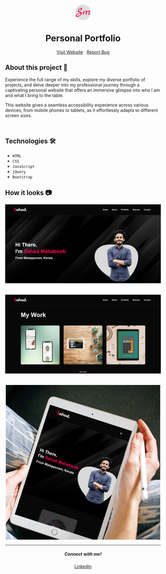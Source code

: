 <div align = "center">
    <img src="./Images/favicon.png" alt="Logo" width="50px">
</div>

<h1 align = "center"><b>Personal Portfolio</b></h1>

<p align="center">
    <a href="https://sahadcmd.github.io/Portfolio/" target="_blank">Visit Website</a>
    ·
    <a href="https://github.com/sahadcmd/Portfolio/issues" target="_blank">Report Bug</a>
</p>

## About this project 🚀

Experience the full range of my skills, explore my diverse portfolio of projects, and delve deeper into my professional journey through a captivating personal website that offers an immersive glimpse into who I am and what I bring to the table.

This website gives a seamless accessibility experience across various devices, from mobile phones to tablets, as it effortlessly adapts to different screen sizes.

<br>

## Technologies 🛠️

* `HTML`
* `CSS`
* `JavaScript`
* `jQuery`
* `Bootstrap`

## How it looks 📷

<div align="center">
    <img src="./Images/Screenshot/Screenshot1.png">
</div>

<br>
<br>

<div align="center">
    <img src="./Images/Screenshot/Screenshot2.png">
</div>

<br>
<br>

<div align="center">
    <img src="./Images/portfolio.png">
</div>

<hr>
<h5 align="center">Connect with me!</h5>

<p align="center">
    <a href="https://www.linkedin.com/in/sahadmahaboobp" target="_blank">LinkedIn</a>
</p>
